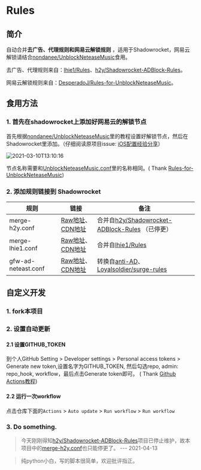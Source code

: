 # Rules

## 简介

自动合并**去广告、代理规则和网易云解锁规则**
，适用于Shadowrocket，网易云解锁请结合[nondanee/UnblockNeteaseMusic](https://github.com/nondanee/UnblockNeteaseMusic)食用。

去广告、代理规则来自：[lhie1/Rules](https://github.com/lhie1/Rules)、[h2y/Shadowrocket-ADBlock-Rules](https://github.com/h2y/Shadowrocket-ADBlock-Rules)。

网易云解锁规则来自：[DesperadoJ/Rules-for-UnblockNeteaseMusic](https://github.com/DesperadoJ/Rules-for-UnblockNeteaseMusic)。

## 食用方法

### 1. 首先在shadowrocket上添加好网易云的解锁节点

首先根据[nondanee/UnblockNeteaseMusic](https://github.com/nondanee/UnblockNeteaseMusic)里的教程设置好解锁节点，然后在Shadowrocket里添加。（仔细阅读原项目issue: [iOS配置经验分享](https://github.com/nondanee/UnblockNeteaseMusic/issues/368)）

![2021-03-10T13:10:16](https://cdn.jsdelivr.net/gh/xiangsanliu/images@master/uPic/2021-03-10T13:10:16.jpeg)

节点名称需要和[UnblockNeteaseMusic.conf](UnblockNeteaseMusic.conf)里的名称相同。(
Thank [Rules-for-UnblockNeteaseMusic](https://github.com/DesperadoJ/Rules-for-UnblockNeteaseMusic))

### 2. 添加规则链接到 Shadowrocket

| 规则                | 链接                                                                                                                                                                   | 备注                                                                                                          |
| ------------------- | ---------------------------------------------------------------------------------------------------------------------------------------------------------------------- | ------------------------------------------------------------------------------------------------------------- |
| merge-h2y.conf      | [Raw地址](https://raw.githubusercontent.com/xiangsanliu/Rules/main/merge-h2y.conf)、[CDN地址](https://cdn.jsdelivr.net/gh/xiangsanliu/Rules/merge-h2y.conf)            | 合并自[h2y/Shadowrocket-ADBlock-Rules](https://github.com/h2y/Shadowrocket-ADBlock-Rules) （已停更）          |
| merge-lhie1.conf    | [Raw地址](https://raw.githubusercontent.com/xiangsanliu/Rules/main/merge-lhie1.conf)、[CDN地址](https://cdn.jsdelivr.net/gh/xiangsanliu/Rules/merge-lhie1.conf)        | 合并自[lhie1/Rules](https://github.com/lhie1/Rules)                                                           |
| gfw-ad-neteast.conf | [Raw地址](https://raw.githubusercontent.com/xiangsanliu/Rules/main/gfw-ad-netease.conf)、[CDN地址](https://cdn.jsdelivr.net/gh/xiangsanliu/Rules/gfw-ad-netease.conf) | 转换自[anti-AD](https://anti-ad.net)、[Loyalsoldier/surge-rules](https://github.com/Loyalsoldier/surge-rules) |

## 自定义开发

### 1. fork本项目

### 2. 设置自动更新

#### 2.1 设置GITHUB_TOKEN

到个人GitHub Setting > Developer settings > Personal access tokens > Generate new token,设置名字为GITHUB_TOKEN, 然后勾选repo, admin:
repo_hook, workflow，最后点击Generate token即可。 (
Thank [Github Actions教程](https://cloud.tencent.com/developer/article/1643440))

#### 2.2 运行一次workflow

点击仓库下面的`Actions` > `Auto update` > `Run workflow` > `Run workflow`

### 3. Do something.

> 今天刚刚得知[h2y/Shadowrocket-ADBlock-Rules](https://github.com/h2y/Shadowrocket-ADBlock-Rules)项目已停止维护，故本项目中的[merge-h2y.conf](merge-h2y.conf)也只能停更了。
> --- 2021-04-13

> 纯python小白，写的脚本很简单，欢迎批评指正。


